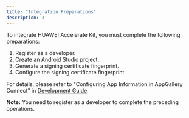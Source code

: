 ```yaml
---
title: "Integration Preparations"
description: 3
---
```


To integrate HUAWEI Accelerate Kit, you must complete the following preparations:

1. Register as a developer.
2. Create an Android Studio project.
3. Generate a signing certificate fingerprint.
4. Configure the signing certificate fingerprint.

For details, please refer to "Configuring App Information in AppGallery Connect" in [Development Guide](https://developer.huawei.com/consumer/en/doc/development/HMSCore-Guides/access-preparation-0000001050981313).

<aside class="special">
	<p><strong>Note:</strong> You need to register as a developer to complete the preceding operations.</p>
</aside>